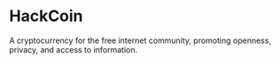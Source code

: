 # HackCoin
A cryptocurrency for the free internet community, promoting openness, privacy, and access to information.
